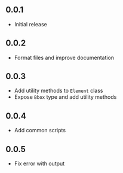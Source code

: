 ## 0.0.1

* Initial release

## 0.0.2

* Format files and improve documentation

## 0.0.3

* Add utility methods to `Element` class
* Expose `Bbox` type and add utility methods

## 0.0.4

* Add common scripts

## 0.0.5

* Fix error with output
